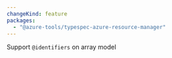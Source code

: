 ```yaml
---
changeKind: feature
packages:
  - "@azure-tools/typespec-azure-resource-manager"
---
```


Support `@identifiers` on array model